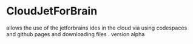 # CloudJetForBrain
allows the use of the jetforbrains ides in the cloud via using codespaces and github pages and downloading files . version alpha 
